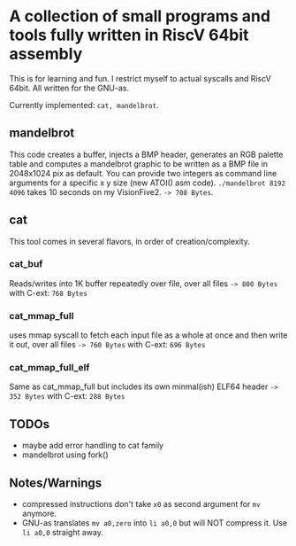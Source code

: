 # A collection of small programs and tools fully written in RiscV 64bit assembly

This is for learning and fun. I restrict myself to actual syscalls and RiscV 64bit.
All written for the GNU-as.

Currently implemented: `cat, mandelbrot`.

## mandelbrot

This code creates a buffer, injects a BMP header, generates an RGB palette table and computes a mandelbrot graphic
to be written as a BMP file in 2048x1024 pix as default. You can provide two integers as command line arguments for a specific x y size (new ATOI() asm code).
`./mandelbrot 8192 4096` takes 10 seconds on my VisionFive2.
`-> 708 Bytes`.

## cat

This tool comes in several flavors, in order of creation/complexity.

### cat_buf

Reads/writes into 1K buffer repeatedly over file, over all files
`-> 800 Bytes` with C-ext: `768 Bytes`

### cat_mmap_full

uses mmap syscall to fetch each input file as a whole at once and then write it out, over all files
`-> 760 Bytes` with C-ext: `696 Bytes`


### cat_mmap_full_elf

Same as cat_mmap_full but includes its own minmal(ish) ELF64 header
`-> 352 Bytes` with C-ext: `288 Bytes`


## TODOs

- maybe add error handling to cat family
- mandelbrot using fork()
## Notes/Warnings

- compressed instructions don't take `x0` as second argument for `mv` anymore.
- GNU-as translates `mv a0,zero` into `li a0,0` but will NOT compress it. Use `li a0,0` straight away.
